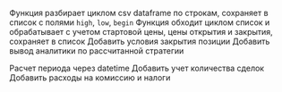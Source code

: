 Функция разбирает циклом csv dataframe по строкам, сохраняет в список с полями `high`, `low`, `begin`
Функция обходит циклом список и обрабатывает с учетом стартовой цены, цены открытия и закрытия, сохраняет в список
Добавить условия закрытия позиции
Добавить вывод аналитики по рассчитанной стратегии

Расчет периода через datetime
Добавить учет количества сделок
Добавить расходы на комиссию и налоги

